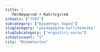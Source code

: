```yaml
---
title: |
   Παιδαγωγικά + Καλιτεχνικά
schools: ["7597"]
subcategory: ["Εργαστηρι Χορού"]
slugCategory: "paidagogika-kallitexnika"
slugSubcategory: ["ergastiri-xorou"]
schoolscount: "1"
city: "Θεσσαλονίκη"
---
```




